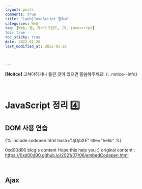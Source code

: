 ```yaml
---
layout: posts
comments: true
title: "[web]JavaScript 정리4"
categories: Web
tag: [Web, 웹, 자바스크립트, JS, javascript]
toc: true
toc_sticky: true
date: 2022-01-26
last_modified_at: 2022-01-26



---
```


**[Noitce]** 고쳐야하거나 틀린 것이 있으면 말씀해주세요!
{: .notice--info}





<br>

# JavaScript 정리 4️⃣



## DOM 사용 연습



{% include codepen.html hash="JjOjbXE" title="hello" %}

 0xd00d00 blog's content
 Hope this help you :) 
 original content : https://0xd00d00.github.io/2021/07/06/embedCodepen.html











<br>

## Ajax


